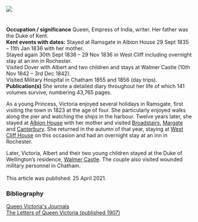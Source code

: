 <a href="https://juncture-digital.org"><img src="https://juncture-digital.org/images/ve-button.png"></a>
<param ve-config title="Queen Victoria (1819-1901)" author="Alyson Hunt" layout="vtl" banner="/images/banners/19c.jpg">

<param ve-entity eid="Q729006" aliases="Chatham">
<param ve-entity eid="Q736439" aliases="Ramsgate">
<param ve-entity eid="Q179224" aliases="Dover">
<param ve-entity eid="Q507517" aliases="Rochester">

#

**Occupation / significance** Queen, Empress of India, writer. Her father was the Duke of Kent.   
**Kent events with dates:** Stayed at Ramsgate in Albion House 29 Sept 1835 – 11th Jan 1836 with her mother.   
Stayed again 30th Sept 1836 – 29 Nov 1836 in West Cliff including overnight stay at an inn in Rochester.    
Visited Dover with Albert and two children and stays at Walmer Castle (10th Nov 1842 – 3rd Dec 1842).    
Visited Military Hospital in Chatham 1855 and 1856 (day trips).       
**Publication(s)** She wrote a detailed diary throughout her life of which 141 volumes survive, numbering 43,765 pages.   
<param ve-image url="https://upload.wikimedia.org/wikipedia/commons/4/45/Queen_Victoria_as_a_young_woman%2C_by_F.W._Wilkin_Wellcome_L0012031.jpg" label="Queen Victoria as a young woman, by F.W. Wilkin" attribution="Wellcome Collection Attribution 4.0 International (CC BY 4.0), via Wikimedia Commons">

As a young Princess, Victoria enjoyed several holidays in Ramsgate, first visiting the town in 1823 at the age of four. She particularly enjoyed walks along the pier and watching the ships in the harbour.  Twelve years later, she stayed at [Albion House](/19c/19c-victoria-albion-house) with her mother and visited [Broadstairs](/19c/19c-victoria-broadstairs), [Margate](/dickens/19c-margate/) and [Canterbury](/19c/19c-canterbury/). She returned in the autumn of that year, staying at [West Cliff House](/19c/19c-victoria-west-cliff) on this occasion and had an overnight stay at an inn in Rochester.  
<param ve-image url="https://stor.artstor.org/stor/8538611a-a4ed-4003-a5d6-fd5168d378cf" label="Pierremont House, Broadstairs" attribution="Photographed by Martin Crowther">
<param ve-map center="51.3319, 1.4183" zoom="15">

Later, Victoria, Albert and their two young children stayed at the Duke of Wellington’s residence, [Walmer Castle](/19c/19c-victoria-walmer-castle). The couple also visited wounded military personnel in Chatham.
<br><br>
This article was published: 25 April 2021.
<param ve-image url="https://upload.wikimedia.org/wikipedia/commons/3/3a/Walmer_Castle_aerial_view.jpg" label="Walmer Castle, Aerial View" attribution="Lieven Smits, CC BY-SA 3.0, via Wikimedia Commons">

### Bibliography

[Queen Victoria's Journals](http://www.queenvictoriasjournals.org/home.do)   
[The Letters of Queen Victoria (published 1907)](https://archive.org/details/lettersofqueenvi01victuoft/page/n6)       
<param ve-image="https://upload.wikimedia.org/wikipedia/commons/3/33/Ramsgate_Sands.jpg" label="Ramsgate Sands" attribution="William Powell Frith, Public domain, via Wikimedia Commons">
 
